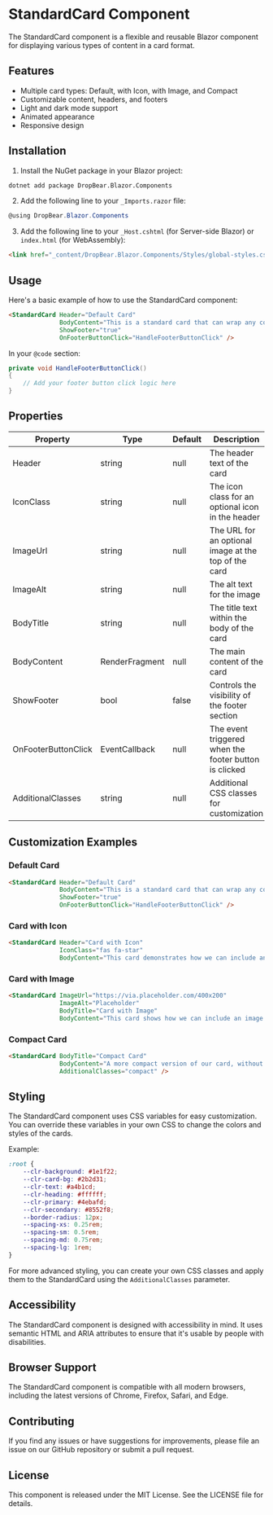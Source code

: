 ﻿# StandardCard Component

The StandardCard component is a flexible and reusable Blazor component for displaying various types of content in a card
format.

## Features

- Multiple card types: Default, with Icon, with Image, and Compact
- Customizable content, headers, and footers
- Light and dark mode support
- Animated appearance
- Responsive design

## Installation

1. Install the NuGet package in your Blazor project:

```bash
dotnet add package DropBear.Blazor.Components
```

2. Add the following line to your `_Imports.razor` file:

```csharp
@using DropBear.Blazor.Components
```

3. Add the following line to your `_Host.cshtml` (for Server-side Blazor) or `index.html` (for WebAssembly):

```html
<link href="_content/DropBear.Blazor.Components/Styles/global-styles.css" rel="stylesheet" />
```

## Usage

Here's a basic example of how to use the StandardCard component:

```html
<StandardCard Header="Default Card"
              BodyContent="This is a standard card that can wrap any content. It's versatile and matches our existing design language."
              ShowFooter="true"
              OnFooterButtonClick="HandleFooterButtonClick" />
```

In your `@code` section:

```csharp
private void HandleFooterButtonClick()
{
    // Add your footer button click logic here
}
```

## Properties

| Property            | Type           | Default | Description                                           |
|---------------------|----------------|---------|-------------------------------------------------------|
| Header              | string         | null    | The header text of the card                           |
| IconClass           | string         | null    | The icon class for an optional icon in the header     |
| ImageUrl            | string         | null    | The URL for an optional image at the top of the card  |
| ImageAlt            | string         | null    | The alt text for the image                            |
| BodyTitle           | string         | null    | The title text within the body of the card            |
| BodyContent         | RenderFragment | null    | The main content of the card                          |
| ShowFooter          | bool           | false   | Controls the visibility of the footer section         |
| OnFooterButtonClick | EventCallback  | null    | The event triggered when the footer button is clicked |
| AdditionalClasses   | string         | null    | Additional CSS classes for customization              |

## Customization Examples

### Default Card

```html
<StandardCard Header="Default Card"
              BodyContent="This is a standard card that can wrap any content. It's versatile and matches our existing design language."
              ShowFooter="true"
              OnFooterButtonClick="HandleFooterButtonClick" />
```

### Card with Icon

```html
<StandardCard Header="Card with Icon"
              IconClass="fas fa-star"
              BodyContent="This card demonstrates how we can include an icon in the header for added visual interest." />
```

### Card with Image

```html
<StandardCard ImageUrl="https://via.placeholder.com/400x200"
              ImageAlt="Placeholder"
              BodyTitle="Card with Image"
              BodyContent="This card shows how we can include an image at the top of the card." />
```

### Compact Card

```html
<StandardCard BodyTitle="Compact Card"
              BodyContent="A more compact version of our card, without separate header and footer sections."
              AdditionalClasses="compact" />
```

## Styling

The StandardCard component uses CSS variables for easy customization. You can override these variables in your own CSS
to change the colors and styles of the cards.

Example:

```css
:root {
    --clr-background: #1e1f22;
    --clr-card-bg: #2b2d31;
    --clr-text: #a4b1cd;
    --clr-heading: #ffffff;
    --clr-primary: #4ebafd;
    --clr-secondary: #8552f8;
    --border-radius: 12px;
    --spacing-xs: 0.25rem;
    --spacing-sm: 0.5rem;
    --spacing-md: 0.75rem;
    --spacing-lg: 1rem;
}
```

For more advanced styling, you can create your own CSS classes and apply them to the StandardCard using
the `AdditionalClasses` parameter.

## Accessibility

The StandardCard component is designed with accessibility in mind. It uses semantic HTML and ARIA attributes to ensure
that it's usable by people with disabilities.

## Browser Support

The StandardCard component is compatible with all modern browsers, including the latest versions of Chrome, Firefox,
Safari, and Edge.

## Contributing

If you find any issues or have suggestions for improvements, please file an issue on our GitHub repository or submit a
pull request.

## License

This component is released under the MIT License. See the LICENSE file for details.
